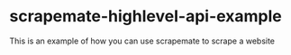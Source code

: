 # scrapemate-highlevel-api-example
This is an example of how you can use scrapemate to scrape a website
